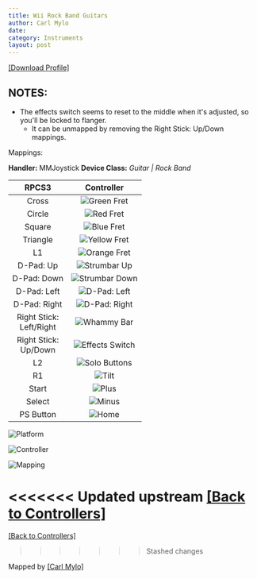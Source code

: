 ```yaml
---
title: Wii Rock Band Guitars
author: Carl Mylo
date: 
category: Instruments
layout: post
---
```


[[Download Profile]](https://github.com/hmxmilohax/rb3-pc/raw/main/instrument-repo/Wii%20Rock%20Band%20Guitars.7z)

## NOTES:

* The effects switch seems to reset to the middle when it's adjusted, so you'll be locked to flanger.
	* It can be unmapped by removing the Right Stick: Up/Down mappings.

Mappings: 

**Handler:** MMJoystick
**Device Class:** *Guitar | Rock Band*

| **RPCS3**          | **Controller** |
|:------------------:|:---------------------:|
| Cross | ![Green Fret](https://raw.githubusercontent.com/hmxmilohax/rb3-pc/main/assets/images/btns/gtrs/gf.png "Green Fret") |
| Circle | ![Red Fret](https://raw.githubusercontent.com/hmxmilohax/rb3-pc/main/assets/images/btns/gtrs/rf.png "Red Fret") |
| Square | ![Blue Fret](https://raw.githubusercontent.com/hmxmilohax/rb3-pc/main/assets/images/btns/gtrs/bf.png "Blue Fret") |
| Triangle | ![Yellow Fret](https://raw.githubusercontent.com/hmxmilohax/rb3-pc/main/assets/images/btns/gtrs/yf.png "Yellow Fret") |
| L1 | ![Orange Fret](https://raw.githubusercontent.com/hmxmilohax/rb3-pc/main/assets/images/btns/gtrs/of.png "Orange Fret") |
| D-Pad: Up | ![Strumbar Up](https://raw.githubusercontent.com/hmxmilohax/rb3-pc/main/assets/images/btns/gtrs/sbu.png "Strumbar Up") |
| D-Pad: Down | ![Strumbar Down](https://raw.githubusercontent.com/hmxmilohax/rb3-pc/main/assets/images/btns/gtrs/sbd.png "Strumbar Down") |
| D-Pad: Left | ![D-Pad: Left](https://raw.githubusercontent.com/hmxmilohax/rb3-pc/main/assets/images/btns/gtrs/dpl.png "D-Pad: Left") |
| D-Pad: Right | ![D-Pad: Right](https://raw.githubusercontent.com/hmxmilohax/rb3-pc/main/assets/images/btns/gtrs/dpr.png "D-Pad: Right") |
| Right Stick: <br/> Left/Right | ![Whammy Bar](https://raw.githubusercontent.com/hmxmilohax/rb3-pc/main/assets/images/btns/gtrs/wb.png "Whammy Bar") |
| Right Stick: <br/> Up/Down | ![Effects Switch](https://raw.githubusercontent.com/hmxmilohax/rb3-pc/main/assets/images/btns/gtrs/fx.png "Effects Switch") |
| L2 | ![Solo Buttons](https://raw.githubusercontent.com/hmxmilohax/rb3-pc/main/assets/images/btns/gtrs/solo.png "Solo Buttons") |
| R1 | ![Tilt](https://raw.githubusercontent.com/hmxmilohax/rb3-pc/main/assets/images/btns/gtrs/ts.png "Tilt") |
| Start | ![Plus](https://raw.githubusercontent.com/hmxmilohax/rb3-pc/main/assets/images/btns/ctrls/wii/plu.png "Plus") |
| Select | ![Minus](https://raw.githubusercontent.com/hmxmilohax/rb3-pc/main/assets/images/btns/ctrls/wii/min.png "Minus") |
| PS Button | ![Home](https://raw.githubusercontent.com/hmxmilohax/rb3-pc/main/assets/images/btns/gtrs/home.png "Home") |

  
![Platform](https://raw.githubusercontent.com/hmxmilohax/rb3-pc/main/assets/images/instruments/plat/wii.png "Platform") 

![Controller](https://raw.githubusercontent.com/hmxmilohax/rb3-pc/main/assets/images/instruments/cont/rbgtrscontroller.png "Controller") 

![Mapping](https://raw.githubusercontent.com/hmxmilohax/rb3-pc/main/assets/images/instruments/maps/wiirbgtrsmapping.png "Mapping") 

<<<<<<< Updated upstream
[[Back to Controllers]](https://rb3pc.milohax.org/english/controllers/)
=======
[[Back to Controllers]](https://rb3pc.milohax.org/english/controllers/)
>>>>>>> Stashed changes


Mapped by [[Carl Mylo]](www.twitch.tv/carlmylo)